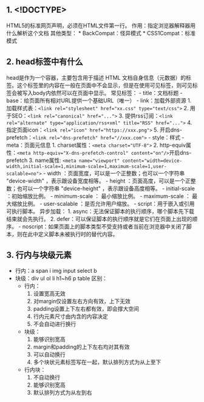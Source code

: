 ## 1. <!DOCTYPE>
HTML5的标准网页声明，必须在HTML文件第一行。
作用：指定浏览器解释器用什么解析这个文档
其他类型：
    * BackCompat：怪异模式
    * CSS1Compat：标准模式

## 2. head标签中有什么
head是作为一个容器，主要包含用于描述 HTML 文档自身信息（元数据）的标签。这个标签里的内容在一般在页面中不会显示，但是在使用可见标签，则可见标签会被写入body内依然可以在页面中显示。
常见标签：
    - title：文档标题
    - base：给页面所有相对URL提供一个基础URL（唯一）
    - link：加载外部资源
        1. 加载样式表：`<link rel="stylesheet" href="xx.css" type="text/css">`
        2. 用于SEO：`<link rel="canonical" href="...">`
        3. 提供rss订阅：`<link rel="alternate" type="application/rss+xml" title="RSS" href="...">`
        4. 指定页面icon：`<link rel="icon" href="https://xxx.png">`
        5. 开启dns-prefetch：`<link rel="dns-prefetch" href="//xxx.com">`
    - style：样式
    - meta：页面元信息
        1. charset属性：`<meta charset="UTF-8">`
        2. http-equiv属性：`<meta http-equiv="X-dns-prefetch-control" content="on"/>`开启dns-prefetch
        3. name属性: `<meta name="viewport" content="width=device-width,initial-scale=1,minimum-scale=1,maximum-scale=1,user-scalable=no">`
            - width ：页面宽度，可以是一个正整数；也可以一个字符串 "device-width" ，表示跟设备宽度相等。
            - height ：页面高度，可以是一个正整数；也可以一个字符串 "device-height" ，表示跟设备高度相等。
            - initial-scale ：初始缩放比例。
            - minimum-scale ： 最小缩放比例。
            - maximum-scale ： 最大缩放比例。
            - user-scalable ：是否允许用户缩放。
    - script：用于嵌入或引用可执行脚本。
        异步加载：
        1. async：无法保证脚本的执行顺序，哪个脚本先下载结束就会先执行。
        2. defer：可以保证脚本的执行顺序就是它们在页面上出现的顺序。
    - noscript：如果页面上的脚本类型不受支持或者当前在浏览器中关闭了脚本，则在此中定义脚本未被执行时的替代内容。

## 3. 行内与块级元素
- 行内：a span i img input select b
- 块级：div ul ol li h1~h6 p table
区别：
    - 行内：
        1. 设置宽高无效
        2. 对margin仅设置左右方向有效，上下无效
        3. padding设置上下左右都有效，即会撑大空间
        4. 行内元素尺寸由内含的内容决定
        5. 不会自动进行换行
    - 块级：
        1. 能够识别宽高
        2. margin和padding的上下左右均对其有效
        3. 可以自动换行
        4. 多个块状元素标签写在一起，默认排列方式为从上至下
    - 行内块：
        1. 不自动换行
        2. 能够识别宽高
        3. 默认排列方式为从左到右